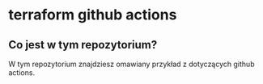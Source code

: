 # terraform github actions

## Co jest w tym repozytorium?
W tym repozytorium znajdziesz omawiany przykład z  dotyczących github actions.
